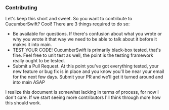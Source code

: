 ### Contributing

Let's keep this short and sweet. So you want to contribute to CucumberSwift? Cool! There are 3 things required to do so:

- Be available for questions. If there's confusion about what you wrote or why you wrote it that way we need to be able to talk about it before it makes it into main.
- TEST YOUR CODE! CucumberSwift is primarily black-box tested, that's fine. Feel free to unit test as well, the point is the testing framework really ought to be tested.
- Submit a Pull Request. At this point you've got everything tested, your new feature or bug fix is in place and you know you'll be near your email for the next few days. Submit your PR and we'll get it turned around and into main ASAP


I realize this document is somewhat lacking in terms of process, for now I don't care. If we start seeing more contributors I'll think through more how this should work.
